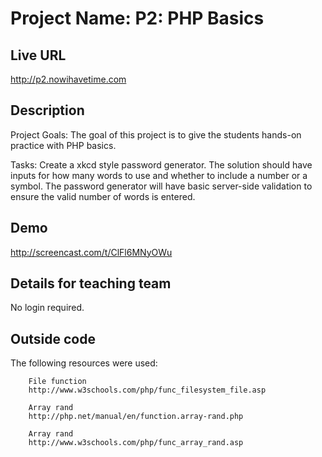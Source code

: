 # Project Name: P2: PHP Basics

## Live URL
<http://p2.nowihavetime.com>

## Description
Project Goals: The goal of this project is to give the students hands-on practice with PHP basics.

Tasks: Create a xkcd style password generator. The solution should have inputs for how many words to use and whether to include a number or a symbol. The password generator will have basic server-side validation to ensure the valid number of words is entered.


## Demo
http://screencast.com/t/ClFl6MNyOWu

## Details for teaching team
No login required.

## Outside code
The following resources were used: 

		File function 
		http://www.w3schools.com/php/func_filesystem_file.asp

		Array rand
		http://php.net/manual/en/function.array-rand.php

		Array rand
		http://www.w3schools.com/php/func_array_rand.asp
